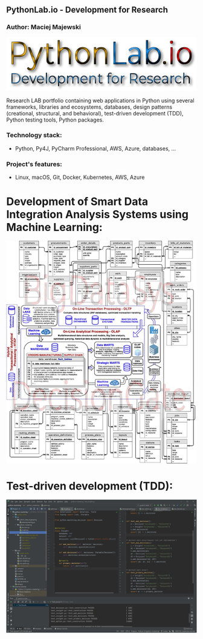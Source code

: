 ## PythonLab.io - Development for Research

### Author: Maciej Majewski


![PythonLab.io](/images/pythonlab.io.jpg)


Research LAB portfolio containing web applications in Python using several frameworks, libraries and ecosystems, databases, design patterns (creational, structural, and behavioral), test-driven development (TDD), Python testing tools, Python packages.

### Technology stack:
* Python, Py4J, PyCharm Professional, AWS, Azure, databases, ...

### Project's features: 
* Linux, macOS, Git, Docker, Kubernetes, AWS, Azure

# Development of Smart Data Integration Analysis Systems using Machine Learning:

![Smart Data Integration Analysis Systems using Machine Learning](/images/smart-data-integration-analysis-systems.jpg)

# Test-driven development (TDD):

![Test-driven development (TDD)](/images/tdd.jpg)

